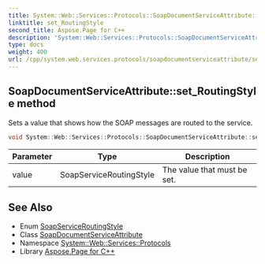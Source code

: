 ```yaml
---
title: System::Web::Services::Protocols::SoapDocumentServiceAttribute::set_RoutingStyle method
linktitle: set_RoutingStyle
second_title: Aspose.Page for C++
description: 'System::Web::Services::Protocols::SoapDocumentServiceAttribute::set_RoutingStyle method. Sets a value that shows how the SOAP messages are routed to the service in C++.'
type: docs
weight: 400
url: /cpp/system.web.services.protocols/soapdocumentserviceattribute/set_routingstyle/
---
```

## SoapDocumentServiceAttribute::set_RoutingStyle method


Sets a value that shows how the SOAP messages are routed to the service.

```cpp
void System::Web::Services::Protocols::SoapDocumentServiceAttribute::set_RoutingStyle(SoapServiceRoutingStyle value)
```


| Parameter | Type | Description |
| --- | --- | --- |
| value | SoapServiceRoutingStyle | The value that must be set. |

## See Also

* Enum [SoapServiceRoutingStyle](../../soapserviceroutingstyle/)
* Class [SoapDocumentServiceAttribute](../)
* Namespace [System::Web::Services::Protocols](../../)
* Library [Aspose.Page for C++](../../../)
